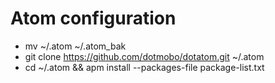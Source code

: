 # Atom configuration

* mv ~/.atom ~/.atom_bak
* git clone https://github.com/dotmobo/dotatom.git ~/.atom
* cd ~/.atom && apm install --packages-file package-list.txt
